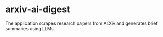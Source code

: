 # arxiv-ai-digest
The application scrapes research papers from ArXiv and generates brief summaries using LLMs.
